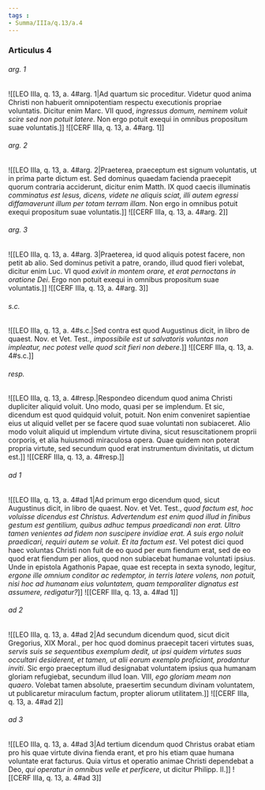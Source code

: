 ```yaml
---
tags : 
- Summa/IIIa/q.13/a.4
---
```


### Articulus 4

###### arg. 1
![[LEO IIIa, q. 13, a. 4#arg. 1|Ad quartum sic proceditur. Videtur quod anima Christi non habuerit omnipotentiam respectu executionis propriae voluntatis. Dicitur enim Marc. VII quod, *ingressus domum, neminem voluit scire sed non potuit latere*. Non ergo potuit exequi in omnibus propositum suae voluntatis.]]
![[CERF IIIa, q. 13, a. 4#arg. 1]]

###### arg. 2
![[LEO IIIa, q. 13, a. 4#arg. 2|Praeterea, praeceptum est signum voluntatis, ut in prima parte dictum est. Sed dominus quaedam facienda praecepit quorum contraria acciderunt, dicitur enim Matth. IX quod caecis illuminatis *comminatus est Iesus, dicens, videte ne aliquis sciat, illi autem egressi diffamaverunt illum per totam terram illam*. Non ergo in omnibus potuit exequi propositum suae voluntatis.]]
![[CERF IIIa, q. 13, a. 4#arg. 2]]

###### arg. 3
![[LEO IIIa, q. 13, a. 4#arg. 3|Praeterea, id quod aliquis potest facere, non petit ab alio. Sed dominus petivit a patre, orando, illud quod fieri volebat, dicitur enim Luc. VI quod *exivit in montem orare, et erat pernoctans in oratione Dei*. Ergo non potuit exequi in omnibus propositum suae voluntatis.]]
![[CERF IIIa, q. 13, a. 4#arg. 3]]

###### s.c.
![[LEO IIIa, q. 13, a. 4#s.c.|Sed contra est quod Augustinus dicit, in libro de quaest. Nov. et Vet. Test., *impossibile est ut salvatoris voluntas non impleatur, nec potest velle quod scit fieri non debere*.]]
![[CERF IIIa, q. 13, a. 4#s.c.]]

###### resp.
![[LEO IIIa, q. 13, a. 4#resp.|Respondeo dicendum quod anima Christi dupliciter aliquid voluit. Uno modo, quasi per se implendum. Et sic, dicendum est quod quidquid voluit, potuit. Non enim conveniret sapientiae eius ut aliquid vellet per se facere quod suae voluntati non subiaceret. Alio modo voluit aliquid ut implendum virtute divina, sicut resuscitationem proprii corporis, et alia huiusmodi miraculosa opera. Quae quidem non poterat propria virtute, sed secundum quod erat instrumentum divinitatis, ut dictum est.]]
![[CERF IIIa, q. 13, a. 4#resp.]]

###### ad 1
![[LEO IIIa, q. 13, a. 4#ad 1|Ad primum ergo dicendum quod, sicut Augustinus dicit, in libro de quaest. Nov. et Vet. Test., *quod factum est, hoc voluisse dicendus est Christus. Advertendum est enim quod illud in finibus gestum est gentilium, quibus adhuc tempus praedicandi non erat. Ultro tamen venientes ad fidem non suscipere invidiae erat. A suis ergo noluit praedicari, requiri autem se voluit. Et ita factum est*. Vel potest dici quod haec voluntas Christi non fuit de eo quod per eum fiendum erat, sed de eo quod erat fiendum per alios, quod non subiacebat humanae voluntati ipsius. Unde in epistola Agathonis Papae, quae est recepta in sexta synodo, legitur, *ergone ille omnium conditor ac redemptor, in terris latere volens, non potuit, nisi hoc ad humanam eius voluntatem, quam temporaliter dignatus est assumere, redigatur?*]]
![[CERF IIIa, q. 13, a. 4#ad 1]]

###### ad 2
![[LEO IIIa, q. 13, a. 4#ad 2|Ad secundum dicendum quod, sicut dicit Gregorius, XIX Moral., per hoc quod dominus praecepit taceri virtutes suas, *servis suis se sequentibus exemplum dedit, ut ipsi quidem virtutes suas occultari desiderent, et tamen, ut alii eorum exemplo proficiant, prodantur inviti*. Sic ergo praeceptum illud designabat voluntatem ipsius qua humanam gloriam refugiebat, secundum illud Ioan. VIII, *ego gloriam meam non quaero*. Volebat tamen absolute, praesertim secundum divinam voluntatem, ut publicaretur miraculum factum, propter aliorum utilitatem.]]
![[CERF IIIa, q. 13, a. 4#ad 2]]

###### ad 3
![[LEO IIIa, q. 13, a. 4#ad 3|Ad tertium dicendum quod Christus orabat etiam pro his quae virtute divina fienda erant, et pro his etiam quae humana voluntate erat facturus. Quia virtus et operatio animae Christi dependebat a Deo, *qui operatur in omnibus velle et perficere*, ut dicitur Philipp. II.]]
![[CERF IIIa, q. 13, a. 4#ad 3]]

